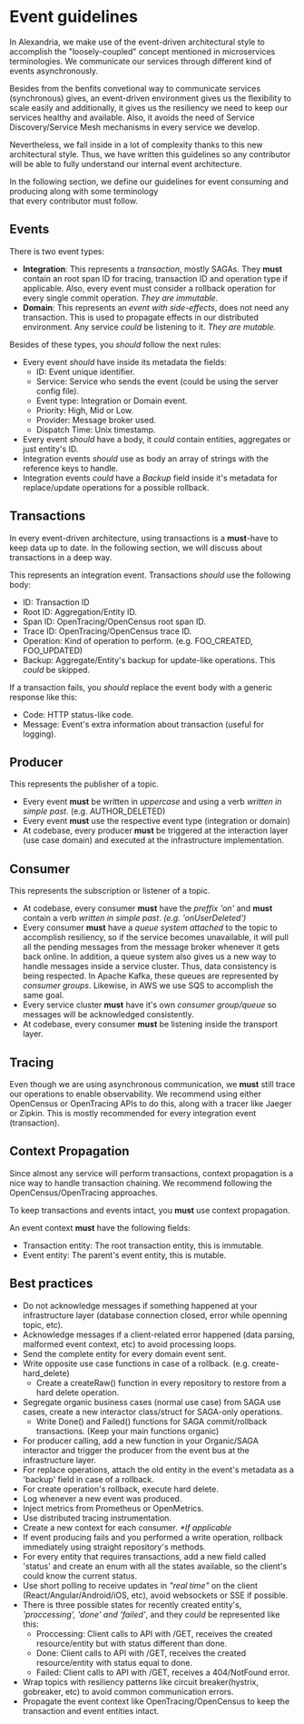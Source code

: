 # Event guidelines

In Alexandria, we make use of the event-driven architectural style to accomplish the "loosely-coupled" concept mentioned 
in microservices terminologies. We communicate our services through different kind of events asynchronously.

Besides from the benfits convetional way to communicate services (synchronous) gives, an event-driven environment gives us 
the flexibility to scale easily and additionally, it gives us the resiliency we need to keep our services healthy 
and available. Also, it avoids the need of Service Discovery/Service Mesh mechanisms in every service we develop.

Nevertheless, we fall inside in a lot of complexity thanks to this new architectural style. Thus, we have written 
this guidelines so any contributor will be able to fully understand our internal event architecture.

In the following section, we define our guidelines for event consuming and producing along with some terminology  
that every contributor must follow.

## Events
There is two event types:
- **Integration**: This represents a _transaction_, mostly SAGAs. They **must** contain an root span ID for tracing,
transaction ID and operation type if applicable. Also, every event must consider a rollback operation for 
every single commit operation. _They are immutable._
- **Domain**: This represents an _event with side-effects_, does not need any transaction. This is used
to propagate effects in our distributed environment. Any service _could_ be listening to it. _They are mutable._

Besides of these types, you _should_ follow the next rules:
- Every event _should_ have inside its metadata the fields: 
    - ID: Event unique identifier.
    - Service: Service who sends the event (could be using the server config file).
    - Event type: Integration or Domain event.
    - Priority: High, Mid or Low.
    - Provider: Message broker used.
    - Dispatch Time: Unix timestamp.
- Every event _should_ have a body, it _could_ contain entities, aggregates or just entity's ID.
- Integration events _should_ use as body an array of strings with the reference keys to handle.
- Integration events _could_ have a _Backup_ field inside it's metadata for replace/update operations for 
a possible rollback.

## Transactions
In every event-driven architecture, using transactions is a **must**-have to keep data up to date.
In the following section, we will discuss about transactions in a deep way.

This represents an integration event.
Transactions _should_ use the following body:
  - ID: Transaction ID
  - Root ID: Aggregation/Entity ID.
  - Span ID: OpenTracing/OpenCensus root span ID.
  - Trace ID: OpenTracing/OpenCensus trace ID.
  - Operation: Kind of operation to perform. (e.g. FOO_CREATED, FOO_UPDATED)
  - Backup: Aggregate/Entity's backup for update-like operations. This _could_ be skipped.
  
If a transaction fails, you _should_ replace the event body with a generic response like this:
  - Code: HTTP status-like code.
  - Message: Event's extra information about transaction (useful for logging).

## Producer
This represents the publisher of a topic.
- Every event **must** be written in _uppercase_ and using a verb _written in simple past_. (e.g.  AUTHOR_DELETED)
- Every event **must** use the respective event type (integration or domain)
- At codebase, every producer **must** be triggered at the interaction layer (use case domain) and executed at the 
infrastructure implementation.

## Consumer
This represents the subscription or listener of a topic.
-  At codebase, every consumer **must** have the _preffix 'on'_ and **must** contain a verb _written in simple past_.
_(e.g. 'onUserDeleted')_
-  Every consumer **must** have a _queue system attached_ to the topic to accomplish resiliency, so if the service 
becomes unavailable, it will pull all the pending messages from the message broker whenever it gets back online.
In addition, a queue system also gives us a new way to handle messages inside a service cluster. Thus, data consistency 
is being respected.
In Apache Kafka, these queues are represented by _consumer groups_. Likewise, in AWS we use SQS to accomplish the same 
goal.
- Every service cluster **must** have it's own _consumer group/queue_ so messages will be acknowledged consistently.
- At codebase, every consumer **must** be listening inside the transport layer.

## Tracing
Even though we are using asynchronous communication, we **must** still trace our operations to enable observability.
We recommend using either OpenCensus or OpenTracing APIs to do this, along with a tracer like Jaeger or Zipkin.
This is mostly recommended for every integration event (transaction).

## Context Propagation
Since almost any service will perform transactions, context propagation is a nice way to handle transaction chaining.
We recommend following the OpenCensus/OpenTracing approaches.

To keep transactions and events intact, you **must** use context propagation.

An event context **must** have the following fields:
- Transaction entity: The root transaction entity, this is immutable.
- Event entity: The parent's event entity, this is mutable.

## Best practices
- Do not acknowledge messages if something happened at your infrastructure layer 
(database connection closed, error while openning topic, etc).
- Acknowledge messages if a client-related error happened (data parsing, malformed event context, etc) to avoid processing loops.
- Send the complete entity for every domain event sent.
- Write opposite use case functions in case of a rollback. (e.g. create-hard_delete)
  - Create a createRaw() function in every repository to restore from a hard delete operation.
- Segregate organic business cases (normal use case) from SAGA use cases, create a new interactor class/struct for SAGA-only operations.
  - Write Done() and Failed() functions for SAGA commit/rollback transactions. (Keep your main functions organic)
- For producer calling, add a new function in your Organic/SAGA interactor and trigger the producer from the event bus at the infrastructure layer.
- For replace operations, attach the old entity in the event's metadata as a 'backup' field in case of a rollback.
- For create operation's rollback, execute hard delete.
- Log whenever a new event was produced.
- Inject metrics from Prometheus or OpenMetrics.
- Use distributed tracing instrumentation.
- Create a new context for each consumer. _*If applicable_
- If event producing fails and you performed a write operation, rollback immediately using straight repository's methods.
- For every entity that requires transactions, add a new field called 'status' and create an enum with all the 
states available, so the client's could know the current status.
- Use short polling to receive updates in _"real time"_ on the client (React/Angular/Android/iOS, etc),
avoid websockets or SSE if possible.
- There is three possible states for recently created entity's, _'proccessing', 'done' and 'failed'_,
and they _could_ be represented like this:
  - Proccessing: Client calls to API with /GET, receives the created resource/entity but with status different than done.
  - Done: Client calls to API with /GET, receives the created resource/entity with status equal to done.
  - Failed: Client calls to API with /GET, receives a 404/NotFound error.
- Wrap topics with resiliency patterns like circuit breaker(hystrix, gobreaker, etc) to avoid common communication errors.
- Propagate the event context like OpenTracing/OpenCensus to keep the transaction and event entities intact.

